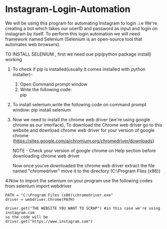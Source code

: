 # Instagram-Login-Automation
 We will be using this program for automating Instagram to login .i.e We're creating a bot which takes our userID and password as input and login on instagram by itself.
 To perform this login automation we will need framework named Selenium (Selenium is an open-source tool that automates web browsers).
 
 TO INSTALL SELENIUM , first we need oue pip(python package install) working
 
 1. To check if pip is installed(usually it comes installed with python installer)-
      1. Open Command prompt window
      2. Write the following code:  
         pip
         
 2. To install selenium,write the following code on command prompt window: 
        pip install selenium
        
 3. Now we need to install the chrome web driver (we're using google chrome as our interface), To download the Chrome web driver
    go to this website and download chrome web driver for your version of google chrome (https://sites.google.com/a/chromium.org/chromedriver/downloads)
    
    NOTE - Check your version of google chrome on Help section before downloading chrome web driver
    
    Now once you've downloaded the chrome web driver extract the file named "chromedriver" move it to the directory (C:\Program Files (x86))
    
 4.Now to import the selenium on your program use the following codes
    from selenium import webdriver
    
    PATH = "C:\Program Files (x86)\chromedriver.exe"
    driver = webdriver.Chrome(PATH)
    
    driver.get("THE WEBSITE YOU WANT TO SCRAP") #in this case we're using instagram.com
    so the code will be
    driver.get("https://www.instagram.com")
         
 
